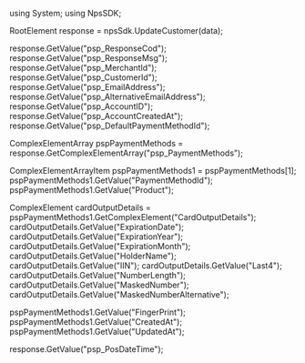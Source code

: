 using System;
using NpsSDK;

RootElement response = npsSdk.UpdateCustomer(data);

response.GetValue("psp_ResponseCod");
response.GetValue("psp_ResponseMsg");
response.GetValue("psp_MerchantId");
response.GetValue("psp_CustomerId");
response.GetValue("psp_EmailAddress");
response.GetValue("psp_AlternativeEmailAddress");
response.GetValue("psp_AccountID");
response.GetValue("psp_AccountCreatedAt");
response.GetValue("psp_DefaultPaymentMethodId");

ComplexElementArray pspPaymentMethods = response.GetComplexElementArray("psp_PaymentMethods");

ComplexElementArrayItem pspPaymentMethods1 = pspPaymentMethods[1];
pspPaymentMethods1.GetValue("PaymentMethodId");
pspPaymentMethods1.GetValue("Product");

ComplexElement cardOutputDetails = pspPaymentMethods1.GetComplexElement("CardOutputDetails");
cardOutputDetails.GetValue("ExpirationDate");
cardOutputDetails.GetValue("ExpirationYear");
cardOutputDetails.GetValue("ExpirationMonth");
cardOutputDetails.GetValue("HolderName");
cardOutputDetails.GetValue("IIN");
cardOutputDetails.GetValue("Last4");
cardOutputDetails.GetValue("NumberLength");
cardOutputDetails.GetValue("MaskedNumber");
cardOutputDetails.GetValue("MaskedNumberAlternative");

pspPaymentMethods1.GetValue("FingerPrint");
pspPaymentMethods1.GetValue("CreatedAt");
pspPaymentMethods1.GetValue("UpdatedAt");


response.GetValue("psp_PosDateTime");
